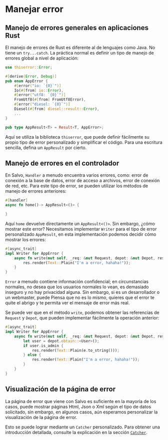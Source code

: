 # Manejar error

## Manejo de errores generales en aplicaciones Rust

El manejo de errores de Rust es diferente al de lenguajes como Java. No tiene un `try...catch`. La práctica normal es definir un tipo de manejo de errores global a nivel de aplicación:

```rust
use thiserror::Error;

#[derive(Error, Debug)]
pub enum AppError {
    #[error("io: `{0}`")]
    Io(#[from] io::Error),
    #[error("utf8: `{0}`")]
    FromUtf8(#[from] FromUtf8Error),
    #[error("diesel: `{0}`")]
    Diesel(#[from] diesel::result::Error),
    ...
}

pub type AppResult<T> = Result<T, AppError>;
```

Aquí se utiliza la biblioteca `thiserror`, que puede definir fácilmente su propio tipo de error personalizado y simplificar el código. Para una escritura sencilla, defina un `AppResult` por cierto.

## Manejo de errores en el controlador

En Salvo, `Handler` a menudo encuentra varios errores, como: error de conexión a la base de datos, error de acceso a archivos, error de conexión de red, etc. Para este tipo de error, se pueden utilizar los métodos de manejo de errores anteriores:

```rust
#[handler]
async fn home()-> AppResult<()> {

}
```
Aquí `home` devuelve directamente un `AppResult<()>`. Sin embargo, ¿cómo mostrar este error? Necesitamos implementar `Writer` para el tipo de error personalizado `AppResult`, en esta implementación podemos decidir cómo mostrar los errores:

```rust
#[async_trait]
impl Writer for AppError {
    async fn write(mut self, _req: &mut Request, depot: &mut Depot, res: &mut Response) {
        res.render(Text::Plain("I'm a error, hahaha!"));
    }
}
```

`Error` a menudo contiene información confidencial; en circunstancias normales, no desea que los usuarios normales lo vean, es demasiado inseguro y no hay privacidad alguna. Sin embargo, si es un desarrollador o un webmaster, puede Piensa que no es lo mismo, quieres que el error te quite el abrigo y te permita ver el mensaje de error más real.

Se puede ver que en el método `write`, podemos obtener las referencias de `Request` y `Depot`, que pueden implementar fácilmente la operación anterior:

```rust
#[async_trait]
impl Writer for AppError {
    async fn write(mut self, _req: &mut Request, depot: &mut Depot, res: &mut Response) {
        let user = depot.obtain::<User>();
        if user.is_admin {
            res.render(Text::Plain(e.to_string()));
        } else {
            res.render(Text::Plain("I'm a error, hahaha!"));
        }
    }
}
```

## Visualización de la página de error

La página de error que viene con Salvo es suficiente en la mayoría de los casos, puede mostrar páginas Html, Json o Xml según el tipo de datos solicitado, sin embargo, en algunos casos, aún esperamos personalizar la visualización de la página de error.

Esto se puede lograr mediante un `Catcher` personalizado. Para obtener una introducción detallada, consulte la explicación en la sección [`Catcher`](../core/catcher/).
